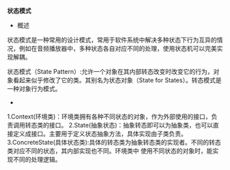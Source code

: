 **状态模式**

- 概述

状态模式是一种常用的设计模式，常用于软件系统中解决多种状态下行为互异的情况，例如在音频播放器中，多种状态各自对应不同的处理，使用状态机可以完美实现解耦。

状态模式（State Pattern）:允许一个对象在其内部转态改变时改变它的行为，对象看起来似乎修改了它的类。其别名为状态对象（State for States）。转态模式是一种对象行为模式。

-

1.Context(环境类)：环境类拥有各种不同状态的对象，作为外部使用的接口，负责调用转态类的接口。
2.State(抽象状态)：抽象转态即可以为抽象类，也可以直接定义成接口。主要用于定义状态抽象方法，具体实现由子类负责。
3.ConcreteState(具体状态类):具体的转态类为抽象转态类的实现者。不同的转态类对应不同的状态，其内部实现也不同。环境类中
使用不同状态的对象时，能实现不同的处理逻辑。























